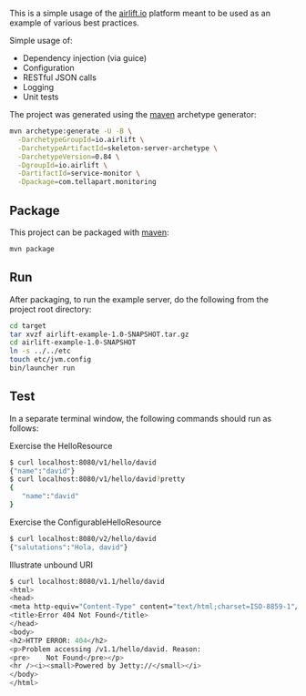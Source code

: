 This is a simple usage of the [airlift.io] platform meant to be used as an example
of various best practices.

Simple usage of:

* Dependency injection (via guice)
* Configuration
* RESTful JSON calls
* Logging
* Unit tests

The project was generated using the [maven] archetype generator:

```sh
mvn archetype:generate -U -B \
  -DarchetypeGroupId=io.airlift \
  -DarchetypeArtifactId=skeleton-server-archetype \
  -DarchetypeVersion=0.84 \
  -DgroupId=io.airlift \
  -DartifactId=service-monitor \
  -Dpackage=com.tellapart.monitoring
```

Package
------

This project can be packaged with [maven]:

```sh
mvn package
```

Run
-----

After packaging, to run the example server, do the following from the project
root directory:


```sh
cd target
tar xvzf airlift-example-1.0-SNAPSHOT.tar.gz
cd airlift-example-1.0-SNAPSHOT
ln -s ../../etc
touch etc/jvm.config
bin/launcher run
```

Test
-----

In a separate terminal window, the following commands should run as follows:

Exercise the HelloResource
```sh
$ curl localhost:8080/v1/hello/david
{"name":"david"}
$ curl localhost:8080/v1/hello/david?pretty
{
   "name":"david"
}
```

Exercise the ConfigurableHelloResource
```sh
$ curl localhost:8080/v2/hello/david
{"salutations":"Hola, david"}
```

Illustrate unbound URI
```sh
$ curl localhost:8080/v1.1/hello/david
<html>
<head>
<meta http-equiv="Content-Type" content="text/html;charset=ISO-8859-1"/>
<title>Error 404 Not Found</title>
</head>
<body>
<h2>HTTP ERROR: 404</h2>
<p>Problem accessing /v1.1/hello/david. Reason:
<pre>    Not Found</pre></p>
<hr /><i><small>Powered by Jetty://</small></i>
</body>
</html>
```

[maven]:http://maven.apache.org/
[airlift.io]:https://github.com/airlift/airlift
